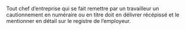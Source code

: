 Tout chef d’entreprise qui se fait remettre par un travailleur un cautionnement en numéraire ou en titre doit en délivrer récépissé et le mentionner en détail sur le registre de l’employeur.
